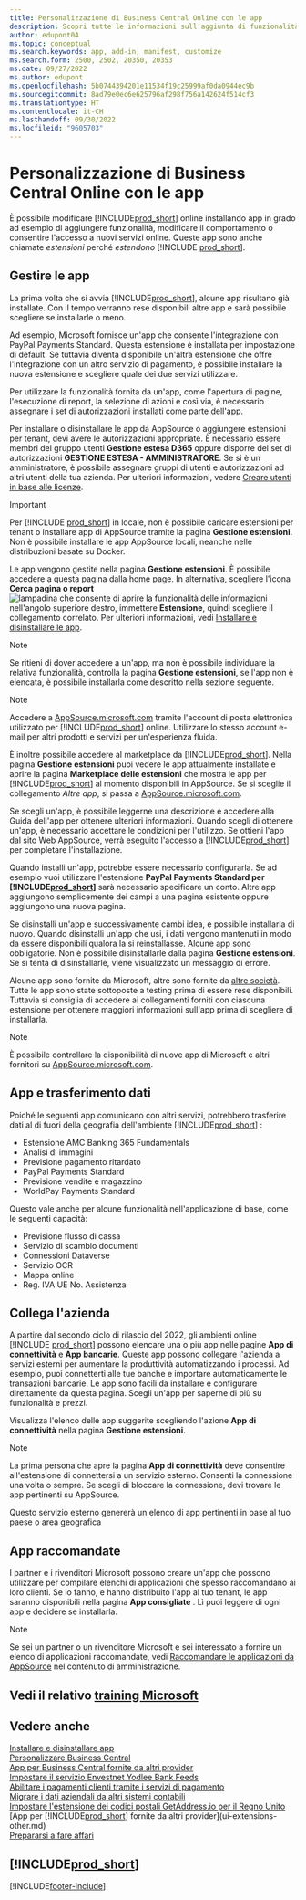```yaml
---
title: Personalizzazione di Business Central Online con le app
description: Scopri tutte le informazioni sull'aggiunta di funzionalità e la personalizzazione di Business Central tramite l'installazione delle app in questo articolo.
author: edupont04
ms.topic: conceptual
ms.search.keywords: app, add-in, manifest, customize
ms.search.form: 2500, 2502, 20350, 20353
ms.date: 09/27/2022
ms.author: edupont
ms.openlocfilehash: 5b0744394201e11534f19c25999af0da0944ec9b
ms.sourcegitcommit: 8ad79e0ec6e625796af298f756a142624f514cf3
ms.translationtype: HT
ms.contentlocale: it-CH
ms.lasthandoff: 09/30/2022
ms.locfileid: "9605703"
---
```

# <a name="customizing-business-central-online-with-apps"></a>Personalizzazione di Business Central Online con le app

È possibile modificare [!INCLUDE[prod_short](includes/prod_short.md)] online installando app in grado ad esempio di aggiungere funzionalità, modificare il comportamento o consentire l'accesso a nuovi servizi online. Queste app sono anche chiamate *estensioni* perché *estendono* [!INCLUDE [prod_short](includes/prod_short.md)].

## <a name="manage-apps"></a>Gestire le app

La prima volta che si avvia [!INCLUDE[prod_short](includes/prod_short.md)], alcune app risultano già installate. Con il tempo verranno rese disponibili altre app e sarà possibile scegliere se installarle o meno.

Ad esempio, Microsoft fornisce un'app che consente l'integrazione con PayPal Payments Standard. Questa estensione è installata per impostazione di default. Se tuttavia diventa disponibile un'altra estensione che offre l'integrazione con un altro servizio di pagamento, è possibile installare la nuova estensione e scegliere quale dei due servizi utilizzare.  

Per utilizzare la funzionalità fornita da un'app, come l'apertura di pagine, l'esecuzione di report, la selezione di azioni e così via, è necessario assegnare i set di autorizzazioni installati come parte dell'app.

Per installare o disinstallare le app da AppSource o aggiungere estensioni per tenant, devi avere le autorizzazioni appropriate. È necessario essere membri del gruppo utenti **Gestione estesa D365** oppure disporre del set di autorizzazioni **GESTIONE ESTESA - AMMINISTRATORE**. Se si è un amministratore, è possibile assegnare gruppi di utenti e autorizzazioni ad altri utenti della tua azienda. Per ulteriori informazioni, vedere [Creare utenti in base alle licenze](ui-how-users-permissions.md).  

> [!IMPORTANT]  
> Per [!INCLUDE [prod_short](includes/prod_short.md)] in locale, non è possibile caricare estensioni per tenant o installare app di AppSource tramite la pagina **Gestione estensioni**. Non è possibile installare le app AppSource locali, neanche nelle distribuzioni basate su Docker.

Le app vengono gestite nella pagina **Gestione estensioni**. È possibile accedere a questa pagina dalla home page. In alternativa, scegliere l'icona **Cerca pagina o report** ![lampadina che consente di aprire la funzionalità delle informazioni](media/ui-search/search_small.png "Informazioni sull'operazione che si desidera eseguire") nell'angolo superiore destro, immettere **Estensione**, quindi scegliere il collegamento correlato. Per ulteriori informazioni, vedi [Installare e disinstallare le app](ui-extensions-install-uninstall.md).

> [!NOTE]  
> Se ritieni di dover accedere a un'app, ma non è possibile individuare la relativa funzionalità, controlla la pagina **Gestione estensioni**, se l'app non è elencata, è possibile installarla come descritto nella sezione seguente.  

> [!NOTE]  
> Accedere a [AppSource.microsoft.com](https://appsource.microsoft.com/) tramite l'account di posta elettronica utilizzato per [!INCLUDE[prod_short](includes/prod_short.md)] online. Utilizzare lo stesso account e-mail per altri prodotti e servizi per un'esperienza fluida.  

È inoltre possibile accedere al marketplace da [!INCLUDE[prod_short](includes/prod_short.md)]. Nella pagina **Gestione estensioni** puoi vedere le app attualmente installate e aprire la pagina **Marketplace delle estensioni** che mostra le app per [!INCLUDE[prod_short](includes/prod_short.md)] al momento disponibili in AppSource. Se si sceglie il collegamento *Altre app*, si passa a [AppSource.microsoft.com](https://appsource.microsoft.com/marketplace/apps?product=dynamics-365%3Bdynamics-365-business-central&page=1).  

Se scegli un'app, è possibile leggerne una descrizione e accedere alla Guida dell'app per ottenere ulteriori informazioni. Quando scegli di ottenere un'app, è necessario accettare le condizioni per l'utilizzo. Se ottieni l'app dal sito Web AppSource, verrà eseguito l'accesso a [!INCLUDE[prod_short](includes/prod_short.md)] per completare l'installazione.  

Quando installi un'app, potrebbe essere necessario configurarla. Se ad esempio vuoi utilizzare l'estensione **PayPal Payments Standard per [!INCLUDE[prod_short](includes/prod_short.md)]** sarà necessario specificare un conto.
Altre app aggiungono semplicemente dei campi a una pagina esistente oppure aggiungono una nuova pagina.   

Se disinstalli un'app e successivamente cambi idea, è possibile installarla di nuovo. Quando disinstalli un'app che usi, i dati vengono mantenuti in modo da essere disponibili qualora la si reinstallasse. Alcune app sono obbligatorie. Non è possibile disinstallarle dalla pagina **Gestione estensioni**. Se si tenta di disinstallarle, viene visualizzato un messaggio di errore.  

Alcune app sono fornite da Microsoft, altre sono fornite da [altre società](ui-extensions-other.md). Tutte le app sono state sottoposte a testing prima di essere rese disponibili. Tuttavia si consiglia di accedere ai collegamenti forniti con ciascuna estensione per ottenere maggiori informazioni sull'app prima di scegliere di installarla.  

> [!NOTE]  
> È possibile controllare la disponibilità di nuove app di Microsoft e altri fornitori su [AppSource.microsoft.com](https://appsource.microsoft.com/marketplace/apps?product=dynamics-365%3Bdynamics-365-business-central&page=1).

## <a name="apps-and-data-transfer"></a>App e trasferimento dati

Poiché le seguenti app comunicano con altri servizi, potrebbero trasferire dati al di fuori della geografia dell'ambiente [!INCLUDE[prod_short](includes/prod_short.md)] :

* Estensione AMC Banking 365 Fundamentals
* Analisi di immagini
* Previsione pagamento ritardato
* PayPal Payments Standard
* Previsione vendite e magazzino
* WorldPay Payments Standard

Questo vale anche per alcune funzionalità nell'applicazione di base, come le seguenti capacità:

* Previsione flusso di cassa
* Servizio di scambio documenti
* Connessioni Dataverse
* Servizio OCR
* Mappa online
* Reg. IVA UE No. Assistenza

## <a name="connect-your-business"></a>Collega l'azienda

A partire dal secondo ciclo di rilascio del 2022, gli ambienti online [!INCLUDE [prod_short](includes/prod_short.md)] possono elencare una o più app nelle pagine **App di connettività** e **App bancarie**. Queste app possono collegare l'azienda a servizi esterni per aumentare la produttività automatizzando i processi. Ad esempio, puoi connetterti alle tue banche e importare automaticamente le transazioni bancarie. Le app sono facili da installare e configurare direttamente da questa pagina. Scegli un'app per saperne di più su funzionalità e prezzi.  

Visualizza l'elenco delle app suggerite scegliendo l'azione **App di connettività** nella pagina **Gestione estensioni**.  

> [!NOTE]
> La prima persona che apre la pagina **App di connettività** deve consentire all'estensione di connettersi a un servizio esterno. Consenti la connessione una volta o sempre. Se scegli di bloccare la connessione, devi trovare le app pertinenti su AppSource.

Questo servizio esterno genererà un elenco di app pertinenti in base al tuo paese o area geografica

## <a name="recommended-apps"></a>App raccomandate

I partner e i rivenditori Microsoft possono creare un'app che possono utilizzare per compilare elenchi di applicazioni che spesso raccomandano ai loro clienti. Se lo fanno, e hanno distribuito l'app al tuo tenant, le app saranno disponibili nella pagina **App consigliate** . Lì puoi leggere di ogni app e decidere se installarla.

> [!NOTE]
> Se sei un partner o un rivenditore Microsoft e sei interessato a fornire un elenco di applicazioni raccomandate, vedi [Raccomandare le applicazioni da AppSource](/dynamics365/business-central/dev-itpro/administration/recommend-apps) nel contenuto di amministrazione.

## <a name="see-related-microsoft-training"></a>Vedi il relativo [training Microsoft](/training/modules/customize-dynamics-365-business-central/)

## <a name="see-also"></a>Vedere anche

[Installare e disinstallare app](ui-extensions-install-uninstall.md)  
[Personalizzare Business Central](ui-customizing-overview.md)  
[App per Business Central fornite da altri provider](ui-extensions-other.md)  
[Impostare il servizio Envestnet Yodlee Bank Feeds](bank-how-setup-bank-statement-service.md)  
[Abilitare i pagamenti clienti tramite i servizi di pagamento](sales-how-enable-payment-service-extensions.md)  
[Migrare i dati aziendali da altri sistemi contabili](across-import-data-configuration-packages.md)  
[Impostare l'estensione dei codici postali GetAddress.io per il Regno Unito](LocalFunctionality/UnitedKingdom/uk-setup-postal-code-service.md)  
[App per [!INCLUDE[prod_short](includes/prod_short.md)] fornite da altri provider](ui-extensions-other.md)  
[Prepararsi a fare affari](ui-get-ready-business.md)  

## [!INCLUDE[prod_short](includes/free_trial_md.md)]  


[!INCLUDE[footer-include](includes/footer-banner.md)]
